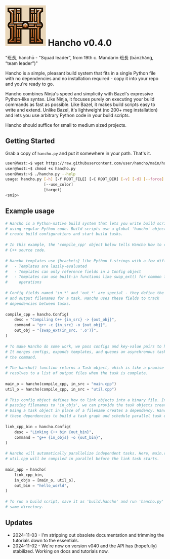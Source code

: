 # ![Logo](assets/hancho_small.png) Hancho v0.4.0

"班長, hanchō - "Squad leader”, from 19th c. Mandarin 班長 (bānzhǎng, “team leader”)"

Hancho is a simple, pleasant build system that fits in a single Python file with no dependencies and no installation required - copy it into your repo and you're ready to go.

Hancho combines Ninja's speed and simplicity with Bazel's expressive Python-like syntax. Like Ninja, it focuses purely on executing your build commands as fast as possible. Like Bazel, it makes build scripts easy to write and extend. Unlike Bazel, it's lightweight (no 200+ meg installation) and lets you use arbitrary Python code in your build scripts.

Hancho should suffice for small to medium sized projects.

## Getting Started

Grab a copy of ```hancho.py``` and put it somewhere in your path. That's it.

``` bash
user@host:~$ wget https://raw.githubusercontent.com/user/hancho/main/hancho.py
user@host:~$ chmod +x hancho.py
user@host:~$ ./hancho.py --help
usage: hancho.py [-h] [-f ROOT_FILE] [-C ROOT_DIR] [-v] [-d] [--force] [--trace] [-j JOBS] [-q] [-n] [-s]
                 [--use_color]
                 [target]
<snip>
```

## Example usage

```py
# Hancho is a Python-native build system that lets you write build scripts
# using regular Python code. Build scripts use a global 'hancho' object to
# create build configurations and start build tasks.

# In this example, the 'compile_cpp' object below tells Hancho how to compile
# C++ source code.

# Hancho templates use {brackets} like Python f-strings with a few differences:
#   - Templates are lazily-evaluated
#   - Templates can only reference fields in a Config object
#   - Templates can use built-in functions like swap_ext() for common filename
#     operations

# Config fields named 'in_*' and 'out_*' are special - they define the input
# and output filenames for a task. Hancho uses these fields to track
# dependencies between tasks.

compile_cpp = hancho.Config(
    desc = "Compiling C++ {in_src} -> {out_obj}",
    command = "g++ -c {in_src} -o {out_obj}",
    out_obj = "{swap_ext(in_src, '.o')}",
)

# To make Hancho do some work, we pass configs and key-value pairs to hancho().
# It merges configs, expands templates, and queues an asynchronous task to run
# the command.

# The hancho() function returns a Task object, which is like a promise that
# resolves to a list of output files when the task is complete.

main_o = hancho(compile_cpp, in_src = "main.cpp")
util_o = hancho(compile_cpp, in_src = "util.cpp")

# This config object defines how to link objects into a binary file. Instead of
# passing filenames to 'in_objs', we can provide the task objects created above.
# Using a task object in place of a filename creates a dependency. Hancho uses
# these dependencies to build a task graph and schedule parallel task execution.

link_cpp_bin = hancho.Config(
    desc = "Linking C++ bin {out_bin}",
    command = "g++ {in_objs} -o {out_bin}",
)

# Hancho will automatically parallelize independent tasks. Here, main.cpp and
# util.cpp will be compiled in parallel before the link task starts.

main_app = hancho(
    link_cpp_bin,
    in_objs = [main_o, util_o],
    out_bin = "hello_world",
)

# To run a build script, save it as 'build.hancho' and run 'hancho.py' in the
# same directory.
```

## Updates
 - 2024-11-03 - I'm stripping out obsolete documentation and trimming the tutorials down to the essentials.
 - 2024-11-02 - We're now on version v040 and the API has (hopefully) stabilized. Working on docs and tutorials now.
